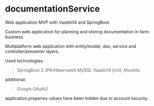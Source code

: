 # documentationService

Web application MVP with Vaadin14 and SpringBoot. 

Custom web application for planning and storing documentation in farm buisness. 

Multiplatform web application with entity/model, dao, service and controller/presenter layers. 


Used technologies:
> SpringBoot 2
> JPA/Hibernate5
> MySQL
> Vaadin14
> jUnit, Mockito

additional:
> Google OAuth2



application.properies values have been hidden due to account security.

